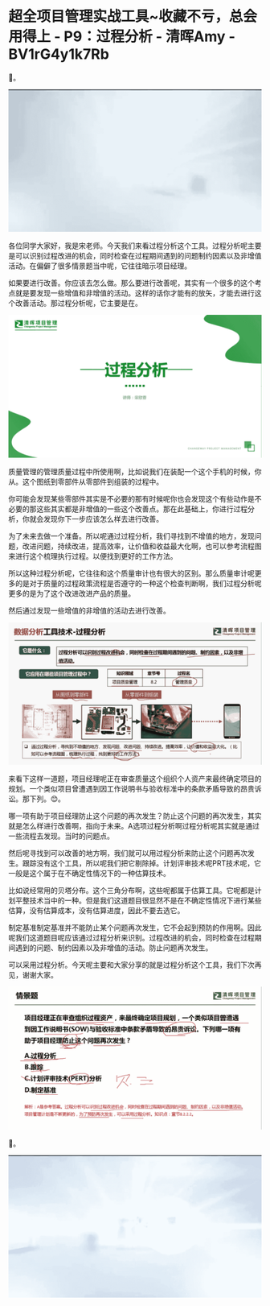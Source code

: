 # 超全项目管理实战工具~收藏不亏，总会用得上 - P9：过程分析 - 清晖Amy - BV1rG4y1k7Rb

🎼。

![](img/9fcd15ac73c42915c06d1c5153e8723b_1.png)

各位同学大家好，我是宋老师。今天我们来看过程分析这个工具。过程分析呢主要是可以识别过程改进的机会，同时检查在过程期间遇到的问题制约因素以及非增值活动。在偏僻了很多情景题当中呢，它往往暗示项目经理。

如果要进行改善。你应该去怎么做。那么要进行改善呢，其实有一个很多的这个考点就是要发现一些增值和非增值的活动。这样的话你才能有的放矢，才能去进行这个改善活动。那过程分析呢，它主要是在。



![](img/9fcd15ac73c42915c06d1c5153e8723b_3.png)

质量管理的管理质量过程中所使用啊，比如说我们在装配一个这个手机的时候，你从。这个图纸到零部件从零部件到组装的过程中。

你可能会发现某些零部件其实是不必要的那有时候呢你也会发现这个有些动作是不必要的那这些其实都是非增值的一些这个改善点。那在此基础上，你进行过程分析，你就会发现你下一步应该怎么样去进行改善。

为了未来去做一个准备。所以呢通过过程分析，我们寻找到不增值的地方，发现问题，改进问题，持续改进，提高效率，让价值和收益最大化啊，也可以参考流程图来进行这个梳理执行过程。以便找到更好的工作方法。

所以这种过程分析呢，它往往和这个质量审计也有很大的区别。那么质量审计呢更多的是对于质量的过程政策流程是否遵守的一种这个检查判断啊，我们过程分析呢更多的是为了这个改进改进产品的质量。

然后通过发现一些增值的非增值的活动去进行改善。

![](img/9fcd15ac73c42915c06d1c5153e8723b_5.png)

来看下这样一道题，项目经理呢正在审查质量这个组织个人资产来最终确定项目的规划。一个类似项目曾遭遇到因工作说明书与验收标准中的条款矛盾导致的昂贵诉讼。那下列。😊。

哪一项有助于项目经理防止这个问题的再次发生？防止这个问题的再次发生，其实就是怎么样进行改善啊，指向于未来。A选项过程分析啊过程分析呢其实就是通过一些流程去发现。当时的问题点。

然后呢寻找到可以改善的地方啊，我们就可以用过程分析来防止这个问题再次发生。跟踪没有这个工具，所以呢我们把它剔除掉。计划评审技术呢PRT技术呢，它一般是这个属于在不确定性情况下的一种估算技术。

比如说经常用的贝塔分布。这个三角分布啊，这些呢都属于估算工具。它呢都是计划平整技术当中的一种。但是我们这道题目很显然不是在不确定性情况下进行某些估算，没有估算成本，没有估算进度，因此不要去选它。

制定基准制定基准并不能防止某个问题再次发生，它不会起到预防的作用啊。因此呢我们这道题目呢应该通过过程分析来识别。过程改进的机会，同时检查在过程期间遇到的问题、制约因素以及非增值的活动。防止问题再次发生。

可以采用过程分析。今天呢主要和大家分享的就是过程分析这个工具，我们下次再见，谢谢大家。

![](img/9fcd15ac73c42915c06d1c5153e8723b_7.png)

🎼。

![](img/9fcd15ac73c42915c06d1c5153e8723b_9.png)